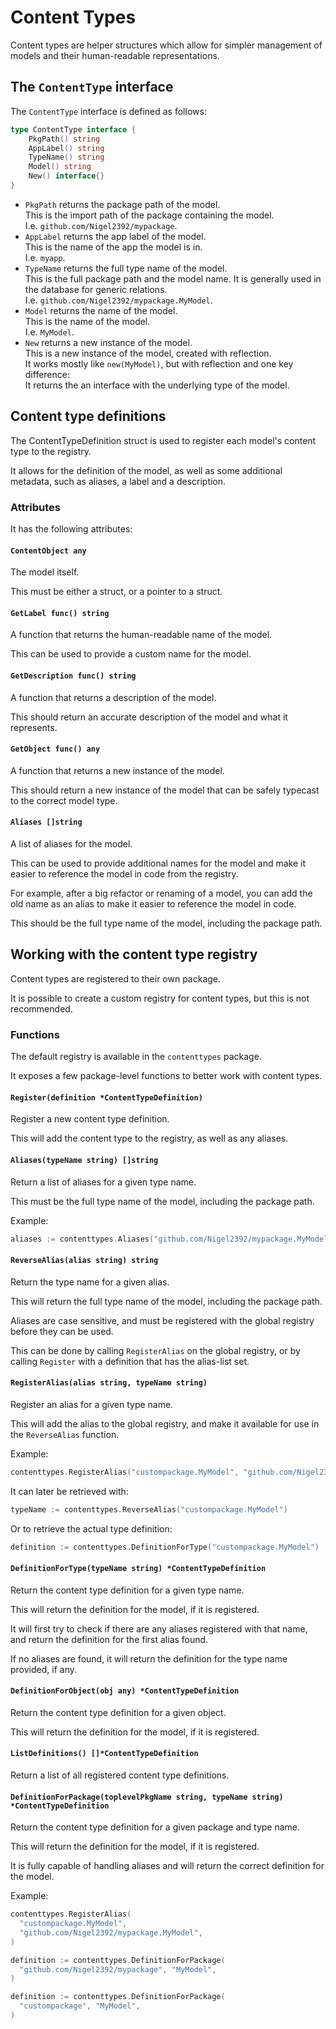 # Content Types

Content types are helper structures which allow for simpler management of models and their human-readable representations.

## The `ContentType` interface

The `ContentType` interface is defined as follows:

```go
type ContentType interface {
    PkgPath() string
    AppLabel() string
    TypeName() string
    Model() string
    New() interface{}
}
```

* `PkgPath` returns the package path of the model.  
  This is the import path of the package containing the model.  
  I.e. `github.com/Nigel2392/mypackage`.
* `AppLabel` returns the app label of the model.  
  This is the name of the app the model is in.  
  I.e. `myapp`.
* `TypeName` returns the full type name of the model.  
  This is the full package path and the model name.
  It is generally used in the database for generic relations.  
  I.e. `github.com/Nigel2392/mypackage.MyModel`.
* `Model` returns the name of the model.  
  This is the name of the model.  
  I.e. `MyModel`.
* `New` returns a new instance of the model.  
  This is a new instance of the model, created with reflection.  
  It works mostly like `new(MyModel)`, but with reflection and one key difference:  
  It returns the an interface with the underlying type of the model.

## Content type definitions

The ContentTypeDefinition struct is used to register each model's content type to the registry.

It allows for the definition of the model, as well as some additional metadata, such as aliases, a label and a description.

### Attributes

It has the following attributes:

#### `ContentObject any`

The model itself.

This must be either a struct, or a pointer to a struct.

#### `GetLabel func() string`

A function that returns the human-readable name of the model.

This can be used to provide a custom name for the model.

#### `GetDescription func() string`

A function that returns a description of the model.

This should return an accurate description of the model and what it represents.

#### `GetObject func() any`

A function that returns a new instance of the model.

This should return a new instance of the model that can be safely typecast to the
correct model type.

#### `Aliases []string`

A list of aliases for the model.

This can be used to provide additional names for the model and make it easier to
reference the model in code from the registry.

For example, after a big refactor or renaming of a model, you can add the old name
as an alias to make it easier to reference the model in code.

This should be the full type name of the model, including the package path.

## Working with the content type registry

Content types are registered to their own package.

It is possible to create a custom registry for content types, but this is not recommended.

### Functions

The default registry is available in the `contenttypes` package.

It exposes a few package-level functions to better work with content types.

#### `Register(definition *ContentTypeDefinition)`

Register a new content type definition.

This will add the content type to the registry, as well as any aliases.

#### `Aliases(typeName string) []string`

Return a list of aliases for a given type name.

This must be the full type name of the model, including the package path.

Example:

```go
aliases := contenttypes.Aliases("github.com/Nigel2392/mypackage.MyModel")
```

#### `ReverseAlias(alias string) string`

Return the type name for a given alias.

This will return the full type name of the model, including the package path.

Aliases are case sensitive, and must be registered with the global registry before they can be used.

This can be done by calling `RegisterAlias` on the global registry, or by calling `Register` with a definition that has the alias-list set.

#### `RegisterAlias(alias string, typeName string)`

Register an alias for a given type name.

This will add the alias to the global registry, and make it available for use in the `ReverseAlias` function.

Example:

```go
contenttypes.RegisterAlias("custompackage.MyModel", "github.com/Nigel2392/mypackage.MyModel")
```

It can later be retrieved with:

```go
typeName := contenttypes.ReverseAlias("custompackage.MyModel")
```

Or to retrieve the actual type definition:

```go
definition := contenttypes.DefinitionForType("custompackage.MyModel")
```

#### `DefinitionForType(typeName string) *ContentTypeDefinition`

Return the content type definition for a given type name.

This will return the definition for the model, if it is registered.

It will first try to check if there are any aliases registered with that name, and return the definition for the first alias found.

If no aliases are found, it will return the definition for the type name provided, if any.

#### `DefinitionForObject(obj any) *ContentTypeDefinition`

Return the content type definition for a given object.

This will return the definition for the model, if it is registered.

#### `ListDefinitions() []*ContentTypeDefinition`

Return a list of all registered content type definitions.

#### `DefinitionForPackage(toplevelPkgName string, typeName string) *ContentTypeDefinition`

Return the content type definition for a given package and type name.

This will return the definition for the model, if it is registered.

It is fully capable of handling aliases and will return the correct definition for the model.

Example:

```go
contenttypes.RegisterAlias(
  "custompackage.MyModel",
  "github.com/Nigel2392/mypackage.MyModel",
)

definition := contenttypes.DefinitionForPackage(
  "github.com/Nigel2392/mypackage", "MyModel",
)

definition := contenttypes.DefinitionForPackage(
  "custompackage", "MyModel",
)
```
